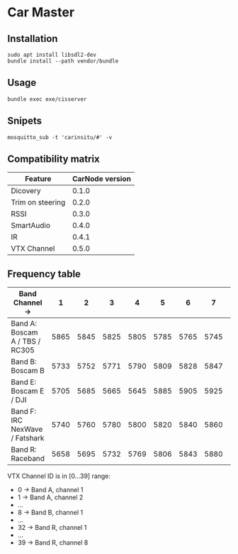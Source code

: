# Car Master

## Installation

```
sudo apt install libsdl2-dev
bundle install --path vendor/bundle
```

## Usage

```
bundle exec exe/cisserver
```

## Snipets

```
mosquitto_sub -t 'carinsitu/#' -v
```

## Compatibility matrix

| Feature          | CarNode version |
|------------------|-----------------|
| Dicovery         |           0.1.0 |
| Trim on steering |           0.2.0 |
| RSSI             |           0.3.0 |
| SmartAudio       |           0.4.0 |
| IR               |           0.4.1 |
| VTX Channel      |           0.5.0 |

## Frequency table

|                 Band Channel → |   1  |   2  |   3  |   4  |   5  |   6  |   7  |   8  |
|--------------------------------|------|------|------|------|------|------|------|------|
| Band A: Boscam A / TBS / RC305 | 5865 | 5845 | 5825 | 5805 | 5785 | 5765 | 5745 | 5725 |
| Band B: Boscam B               | 5733 | 5752 | 5771 | 5790 | 5809 | 5828 | 5847 | 5866 |
| Band E: Boscam E / DJI         | 5705 | 5685 | 5665 | 5645 | 5885 | 5905 | 5925 | 5945 |
| Band F: IRC NexWave / Fatshark | 5740 | 5760 | 5780 | 5800 | 5820 | 5840 | 5860 | 5880 |
| Band R: Raceband               | 5658 | 5695 | 5732 | 5769 | 5806 | 5843 | 5880 | 5917 |

VTX Channel ID is in [0...39] range:
 * 0 → Band A, channel 1
 * 1 → Band A, channel 2
 * …
 * 8 → Band B, channel 1
 * …
 * 32 → Band R, channel 1
 * …
 * 39 → Band R, channel 8
